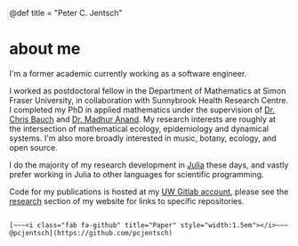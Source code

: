 @def title = "Peter C. Jentsch"

# about me

I'm a former academic currently working as a software engineer.

I worked as postdoctoral fellow in the Department of Mathematics at Simon Fraser University, in collaboration with Sunnybrook Health Research Centre. I completed my PhD in applied mathematics under the supervision of [Dr. Chris Bauch](https://www.math.uwaterloo.ca/~cbauch/) and [Dr. Madhur Anand](https://ses.uoguelph.ca/people/madhur-anand). My research interests are roughly at the intersection of mathematical ecology, epidemiology and dynamical systems.
I'm also more broadly interested in music, botany, ecology, and open source. 

I do the majority of my research development in [Julia](https://julialang.org/) these days, and vastly prefer working in Julia to other languages for scientific programming.

Code for my publications is hosted at my [UW Gitlab account](https://git.uwaterloo.ca/pjentsch), please see the [research](/cv) section of my website for links to specific repositories.



~~~<i class="fa fa-envelope" title="Paper" style="width:1.5em"></i>~~~ (firstname)_(lastname)@sfu.ca

[~~~<i class="fab fa-github" title="Paper" style="width:1.5em"></i>~~~ @pcjentsch](https://github.com/pcjentsch)





